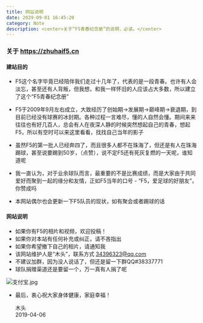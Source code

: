 ```yaml
---
title: 网站说明
date: 2029-09-01 16:45:20
category: Note
description: <center>关于“F5青春纪念册”的说明，必读。</center>
---
```


### 关于 https://zhuhaif5.cn

#### 建站目的

- F5这个名字毕竟已经陪伴我们走过十几年了，代表的是一段青春。也许有人会淡忘，甚至还有人背叛，但我想，和我一样怀旧的人应该占大多数，所以建立了这个“F5青春纪念册”

- F5于2009年9月左右成立，大致经历了创始期→发展期→巅峰期→衰退期，到目前已经没有球赛的冰封期。各种过程一言难尽，懂的人自然会懂。期间来来往往也有好几百人，总会有人在夜深人静的时候突然想起自己的青春，想起F5，所以有空时可以来这里看看，找找自己当年的影子

- 虽然F5的第一批人已经奔四了，而且很多人都不在珠海了，但还是有人在珠海踢球，甚至说要踢到50岁，（点赞），说不定F5还有死灰复燃的一天呢，谁知道呢

- 我一直认为，对于业余球队而言，最重要的不是比赛成绩，而是大家由于共同爱好而聚到一起的缘分和友情，正如F5当年的口号 - “F5，爱足球的好朋友”，你赞成吗

- 本网站偶尔也会更新一下F5队员的现状，如有聚会或者踢球的话

  

#### 网站说明

- 如果你有F5的相片和视频，欢迎投稿！
- 如果你对本站有任何补充或纠正，请不吝指出
- 如果你希望撤下自己的相片，请通知我
- 该网站维护人是“木头”，联系方式 34396323@qq.com
- 不建议加群，因为没人说话了，但还是留一下群QQ#38337771
- 球队捐赠渠道还是要留一个，万一真有人捐了呢  

![支付宝.jpg](http://ppd8ewq3a.bkt.clouddn.com/支付宝.jpg)
  
- 最后，衷心祝大家身体健康，家庭幸福！  
  
  木头  
  2019-04-06
